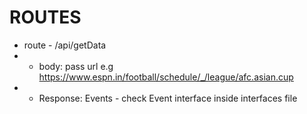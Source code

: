 

# ROUTES
- route - /api/getData
- - body: pass url e.g https://www.espn.in/football/schedule/_/league/afc.asian.cup
- - Response: Events - check Event interface inside interfaces file 
